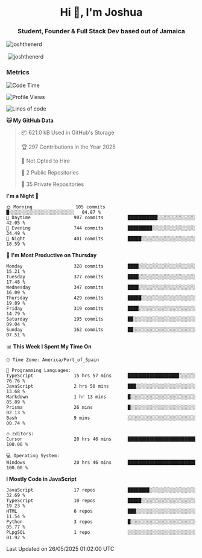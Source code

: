 <h1 align="center">Hi 👋, I'm Joshua</h1>
<h3 align="center">Student, Founder & Full Stack Dev based out of Jamaica</h3>

<p align="left"> <img src="https://komarev.com/ghpvc/?username=JoshTheDeveloperr" alt="joshthenerd" /> </p>

<p>&nbsp;<img align="center" src="https://github-readme-stats.vercel.app/api?username=JoshTheDeveloperr&show_icons=true&count_private=true" alt="joshthenerd" /></p>

### Metrics

<!--START_SECTION:waka-->
![Code Time](http://img.shields.io/badge/Code%20Time-1%2C290%20hrs%201%20min-blue)

![Profile Views](http://img.shields.io/badge/Profile%20Views-0-blue)

![Lines of code](https://img.shields.io/badge/From%20Hello%20World%20I%27ve%20Written-3.8%20million%20lines%20of%20code-blue)

**🐱 My GitHub Data** 

> 📦 621.0 kB Used in GitHub's Storage 
 > 
> 🏆 297 Contributions in the Year 2025
 > 
> 🚫 Not Opted to Hire
 > 
> 📜 2 Public Repositories 
 > 
> 🔑 35 Private Repositories 
 > 
**I'm a Night 🦉** 

```text
🌞 Morning                105 commits         █░░░░░░░░░░░░░░░░░░░░░░░░   04.87 % 
🌆 Daytime                907 commits         ███████████░░░░░░░░░░░░░░   42.05 % 
🌃 Evening                744 commits         █████████░░░░░░░░░░░░░░░░   34.49 % 
🌙 Night                  401 commits         █████░░░░░░░░░░░░░░░░░░░░   18.59 % 
```
📅 **I'm Most Productive on Thursday** 

```text
Monday                   328 commits         ████░░░░░░░░░░░░░░░░░░░░░   15.21 % 
Tuesday                  377 commits         ████░░░░░░░░░░░░░░░░░░░░░   17.48 % 
Wednesday                347 commits         ████░░░░░░░░░░░░░░░░░░░░░   16.09 % 
Thursday                 429 commits         █████░░░░░░░░░░░░░░░░░░░░   19.89 % 
Friday                   319 commits         ████░░░░░░░░░░░░░░░░░░░░░   14.79 % 
Saturday                 195 commits         ██░░░░░░░░░░░░░░░░░░░░░░░   09.04 % 
Sunday                   162 commits         ██░░░░░░░░░░░░░░░░░░░░░░░   07.51 % 
```


📊 **This Week I Spent My Time On** 

```text
🕑︎ Time Zone: America/Port_of_Spain

💬 Programming Languages: 
TypeScript               15 hrs 57 mins      ███████████████████░░░░░░   76.76 % 
JavaScript               2 hrs 50 mins       ███░░░░░░░░░░░░░░░░░░░░░░   13.68 % 
Markdown                 1 hr 13 mins        █░░░░░░░░░░░░░░░░░░░░░░░░   05.89 % 
Prisma                   26 mins             █░░░░░░░░░░░░░░░░░░░░░░░░   02.13 % 
Bash                     9 mins              ░░░░░░░░░░░░░░░░░░░░░░░░░   00.74 % 

🔥 Editors: 
Cursor                   20 hrs 46 mins      █████████████████████████   100.00 % 

💻 Operating System: 
Windows                  20 hrs 46 mins      █████████████████████████   100.00 % 
```

**I Mostly Code in JavaScript** 

```text
JavaScript               17 repos            ████████░░░░░░░░░░░░░░░░░   32.69 % 
TypeScript               10 repos            █████░░░░░░░░░░░░░░░░░░░░   19.23 % 
HTML                     6 repos             ███░░░░░░░░░░░░░░░░░░░░░░   11.54 % 
Python                   3 repos             █░░░░░░░░░░░░░░░░░░░░░░░░   05.77 % 
PLpgSQL                  1 repo              ░░░░░░░░░░░░░░░░░░░░░░░░░   01.92 % 
```




 Last Updated on 26/05/2025 01:02:00 UTC
<!--END_SECTION:waka-->
